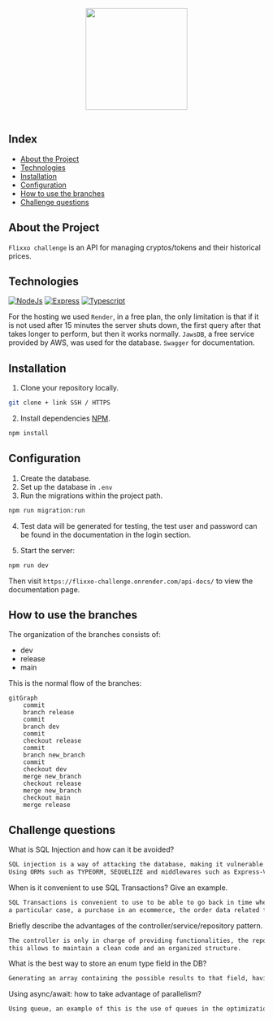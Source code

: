 <p align="center">
    <a href="https://www.flixxo.com" target="_blank">
        <img src="https://www.flixxo.com/favicon.png" width="200" height="200" style="padding: 1rem;">
    </a>
</p>

## Index

- <a href="#project">About the Project</a>
- <a href="#technologies">Technologies</a>
- <a href="#installation">Installation</a>
- <a href="#config">Configuration</a>
- <a href="#branches">How to use the branches</a>
- <a href="#questions">Challenge questions</a>

## About the Project <a name="project"></a>

`Flixxo challenge` is an API for managing cryptos/tokens and their historical prices.

## Technologies <a name="technologies"></a>

[![NodeJs][nodejs.org]][node-url] [![Express][express.com]][express-url] [![Typescript][typescript.org]][typescript-url]

For the hosting we used `Render`, in a free plan, the only limitation is that if it is not used after 15 minutes the server shuts down, the first query after that takes longer to perform, but then it works normally.
`JawsDB`, a free service provided by AWS, was used for the database.
`Swagger` for documentation.

## Installation <a name="installation"></a>

1. Clone your repository locally.

```bash
git clone + link SSH / HTTPS
```

2. Install dependencies [NPM](https://www.npmjs.com/ 'https://www.npmjs.com/').

```bash
npm install
```

## Configuration <a name="config"></a>

1. Create the database.
2. Set up the database in `.env`
3. Run the migrations within the project path.

```bash
npm run migration:run
```

4. Test data will be generated for testing, the test user and password can be found in the documentation in the login section.

5. Start the server:

```bash
npm run dev
```

Then visit `https://flixxo-challenge.onrender.com/api-docs/` to view the documentation page.

## How to use the branches <a name="branches"></a>

The organization of the branches consists of:

- dev
- release
- main

This is the normal flow of the branches:

```mermaid
gitGraph
    commit
    branch release
    commit
    branch dev
    commit
    checkout release
    commit
    branch new_branch
    commit
    checkout dev
    merge new_branch
    checkout release
    merge new_branch
    checkout main
    merge release
```

## Challenge questions <a name="questions"></a>

What is SQL Injection and how can it be avoided?

```bash
SQL injection is a way of attacking the database, making it vulnerable in order to alter the data inside it.
Using ORMs such as TYPEORM, SEQUELIZE and middlewares such as Express-Validator prevents the user from entering sql code to modify the database.
```

When is it convenient to use SQL Transactions? Give an example.

```bash
SQL Transactions is convenient to use to be able to go back in time when interacting with the database.
a particular case, a purchase in an ecommerce, the order data related to a user is saved, but until the purchase is not completed it is not sure that the saved data will be useful for the future, in case the buyer has canceled the purchase, a rollback can be made to cancel the purchase data.
```

Briefly describe the advantages of the controller/service/repository pattern.

```bash
The controller is only in charge of providing functionalities, the repository communicates with the database and the service is in charge of the commerce logic,
this allows to maintain a clean code and an organized structure.
```

What is the best way to store an enum type field in the DB?

```bash
Generating an array containing the possible results to that field, having the possibility to save that array in another table to list the possible options.
```

Using async/await: how to take advantage of parallelism?

```bash
Using queue, an example of this is the use of queues in the optimization of an image, in the controller, the information of an image is stored using async and await, while in a queue the image is sent to optimize the weight for storage.
```

[nodejs.org]: https://img.shields.io/badge/NodeJS-brightgreen?style=for-the-badge&logo=node.js&logoColor=white
[node-url]: https://nodejs.org
[express.com]: https://img.shields.io/badge/Express-white?style=for-the-badge&logo=express&logoColor=black
[express-url]: https://expressjs.com/
[typescript.org]: https://img.shields.io/badge/Typescript-blue?style=for-the-badge&logo=typescript&logoColor=white
[typescript-url]: https://www.typescriptlang.org/
